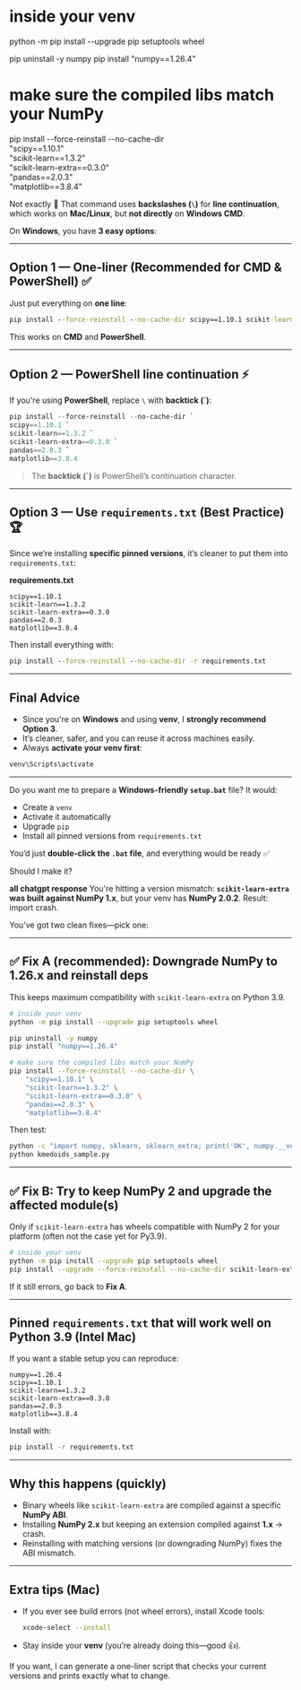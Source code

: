 # inside your venv
python -m pip install --upgrade pip setuptools wheel

pip uninstall -y numpy
pip install "numpy==1.26.4"

# make sure the compiled libs match your NumPy
pip install --force-reinstall --no-cache-dir \
    "scipy==1.10.1" \
    "scikit-learn==1.3.2" \
    "scikit-learn-extra==0.3.0" \
    "pandas==2.0.3" \
    "matplotlib==3.8.4"



Not exactly 🙂
That command uses **backslashes (`\`)** for **line continuation**, which works on **Mac/Linux**, but **not directly** on **Windows CMD**.

On **Windows**, you have **3 easy options**:

---

## **Option 1 — One-liner (Recommended for CMD & PowerShell)** ✅

Just put everything on **one line**:

```bat
pip install --force-reinstall --no-cache-dir scipy==1.10.1 scikit-learn==1.3.2 scikit-learn-extra==0.3.0 pandas==2.0.3 matplotlib==3.8.4
```

This works on **CMD** and **PowerShell**.

---

## **Option 2 — PowerShell line continuation** ⚡

If you're using **PowerShell**, replace `\` with **backtick (\`)**:

```powershell
pip install --force-reinstall --no-cache-dir `
scipy==1.10.1 `
scikit-learn==1.3.2 `
scikit-learn-extra==0.3.0 `
pandas==2.0.3 `
matplotlib==3.8.4
```

> The **backtick (\`)** is PowerShell’s continuation character.

---

## **Option 3 — Use `requirements.txt` (Best Practice)** 🏆

Since we’re installing **specific pinned versions**, it’s cleaner to put them into `requirements.txt`:

**requirements.txt**

```
scipy==1.10.1
scikit-learn==1.3.2
scikit-learn-extra==0.3.0
pandas==2.0.3
matplotlib==3.8.4
```

Then install everything with:

```bat
pip install --force-reinstall --no-cache-dir -r requirements.txt
```

---

## **Final Advice**

* Since you're on **Windows** and using **venv**, I **strongly recommend Option 3**.
* It’s cleaner, safer, and you can reuse it across machines easily.
* Always **activate your venv first**:

```bat
venv\Scripts\activate
```

---

Do you want me to prepare a **Windows-friendly `setup.bat`** file?
It would:

* Create a `venv`
* Activate it automatically
* Upgrade `pip`
* Install all pinned versions from `requirements.txt`

You’d just **double-click the `.bat` file**, and everything would be ready ✅

Should I make it?





**all chatgpt response**
You're hitting a version mismatch: **`scikit-learn-extra` was built against NumPy 1.x**, but your venv has **NumPy 2.0.2**. Result: import crash.

You’ve got two clean fixes—pick one:

---

## ✅ Fix A (recommended): Downgrade NumPy to 1.26.x and reinstall deps

This keeps maximum compatibility with `scikit-learn-extra` on Python 3.9.

```bash
# inside your venv
python -m pip install --upgrade pip setuptools wheel

pip uninstall -y numpy
pip install "numpy==1.26.4"

# make sure the compiled libs match your NumPy
pip install --force-reinstall --no-cache-dir \
    "scipy==1.10.1" \
    "scikit-learn==1.3.2" \
    "scikit-learn-extra==0.3.0" \
    "pandas==2.0.3" \
    "matplotlib==3.8.4"
```

Then test:

```bash
python -c "import numpy, sklearn, sklearn_extra; print('OK', numpy.__version__)"
python kmedoids_sample.py
```

---

## ✅ Fix B: Try to keep NumPy 2 and upgrade the affected module(s)

Only if `scikit-learn-extra` has wheels compatible with NumPy 2 for your platform (often not the case yet for Py3.9).

```bash
# inside your venv
python -m pip install --upgrade pip setuptools wheel
pip install --upgrade --force-reinstall --no-cache-dir scikit-learn-extra
```

If it still errors, go back to **Fix A**.

---

## Pinned `requirements.txt` that will work well on Python 3.9 (Intel Mac)

If you want a stable setup you can reproduce:

```
numpy==1.26.4
scipy==1.10.1
scikit-learn==1.3.2
scikit-learn-extra==0.3.0
pandas==2.0.3
matplotlib==3.8.4
```

Install with:

```bash
pip install -r requirements.txt
```

---

## Why this happens (quickly)

* Binary wheels like `scikit-learn-extra` are compiled against a specific **NumPy ABI**.
* Installing **NumPy 2.x** but keeping an extension compiled against **1.x** → crash.
* Reinstalling with matching versions (or downgrading NumPy) fixes the ABI mismatch.

---

## Extra tips (Mac)

* If you ever see build errors (not wheel errors), install Xcode tools:

  ```bash
  xcode-select --install
  ```
* Stay inside your **venv** (you’re already doing this—good 👍).

If you want, I can generate a one-liner script that checks your current versions and prints exactly what to change.
